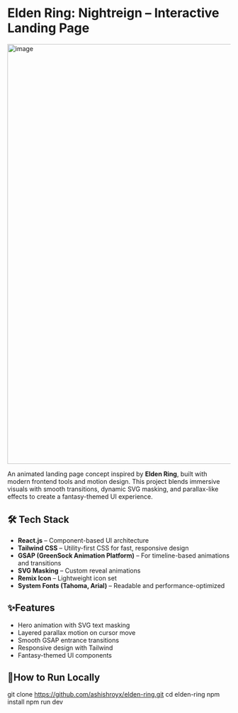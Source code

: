 # Elden Ring: Nightreign – Interactive Landing Page

<img width="947" alt="image" src="https://github.com/user-attachments/assets/fa0d6427-d9bd-4081-9753-e58ddaac7e5e" />


An animated landing page concept inspired by **Elden Ring**, built with modern frontend tools and motion design. This project blends immersive visuals with smooth transitions, dynamic SVG masking, and parallax-like effects to create a fantasy-themed UI experience.

## 🛠 Tech Stack

- **React.js** – Component-based UI architecture  
- **Tailwind CSS** – Utility-first CSS for fast, responsive design  
- **GSAP (GreenSock Animation Platform)** – For timeline-based animations and transitions  
- **SVG Masking** – Custom reveal animations  
- **Remix Icon** – Lightweight icon set  
- **System Fonts (Tahoma, Arial)** – Readable and performance-optimized  

## ✨Features

- Hero animation with SVG text masking  
- Layered parallax motion on cursor move  
- Smooth GSAP entrance transitions  
- Responsive design with Tailwind  
- Fantasy-themed UI components

## 🚀How to Run Locally  

git clone https://github.com/ashishroyx/elden-ring.git
cd elden-ring
npm install
npm run dev

